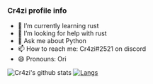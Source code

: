 ### Cr4zi profile info


<!-- 🔭 I’m currently working on A.I that can detect animels-->
- 🌱 I’m currently learning rust <!-- 👯 I’m looking to collaborate on nothing -->
- 🤔 I’m looking for help with rust
- 💬 Ask me about Python
- 📫 How to reach me: Cr4zi#2521 on discord
- 😄 Pronouns: Ori
<!-- - ⚡ Fun fact: I'm only 14 years old -->

![Cr4zi's github stats](https://github-readme-stats.vercel.app/api?username=Cr4zi&show_icons=true&theme=dark)
[![Langs](https://github-readme-stats.vercel.app/api/top-langs/?username=Cr4zi&theme=dark&layout=compact)](https://github.com/anuraghazra/github-readme-stats)

